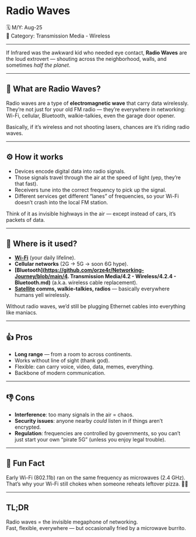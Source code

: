 # Radio Waves



🗓️ M/Y: Aug-25  
📂 Category: Transmission Media - Wireless 

---

If Infrared was the awkward kid who needed eye contact, **Radio Waves** are the loud extrovert — shouting across the neighborhood, walls, and sometimes *half the planet*.  

---

## 📡 What are Radio Waves?
Radio waves are a type of **electromagnetic wave** that carry data wirelessly.  
They’re not just for your old FM radio — they’re everywhere in networking: Wi-Fi, cellular, Bluetooth, walkie-talkies, even the garage door opener.  

Basically, if it’s wireless and not shooting lasers, chances are it’s riding radio waves.  

---

## ⚙️ How it works
- Devices encode digital data into radio signals.  
- Those signals travel through the air at the speed of light (yep, they’re that fast).  
- Receivers tune into the correct frequency to pick up the signal.  
- Different services get different “lanes” of frequencies, so your Wi-Fi doesn’t crash into the local FM station.  

Think of it as invisible highways in the air — except instead of cars, it’s packets of data.  

---

## 📱 Where is it used?
- **[Wi-Fi](https://github.com/orze4r/Networking-Journey/blob/main/4.%20Transmission%20Media/4.2%20-%20Wireless/4.2.3%20-%20WiFi.md)** (your daily lifeline).  
- **Cellular networks** (2G → 5G → soon 6G hype).  
- **[Bluetooth](https://github.com/orze4r/Networking-Journey/blob/main/4. Transmission Media/4.2 - Wireless/4.2.4 - Bluetooth.md)** (a.k.a. wireless cable replacement).  
- **[Satellite](https://github.com/orze4r/Networking-Journey/blob/main/4.%20Transmission%20Media/4.2%20-%20Wireless/4.2.6%20-%20Satellite.md) comms, walkie-talkies, radios** — basically everywhere humans yell wirelessly.  

Without radio waves, we’d still be plugging Ethernet cables into everything like maniacs.  

---

## 👍 Pros
- **Long range** — from a room to across continents.  
- Works without line of sight (thank god).  
- Flexible: can carry voice, video, data, memes, everything.  
- Backbone of modern communication.  

---

## 👎 Cons
- **Interference**: too many signals in the air = chaos.  
- **Security issues**: anyone nearby *could* listen in if things aren’t encrypted.  
- **Regulation**: frequencies are controlled by governments, so you can’t just start your own “pirate 5G” (unless you enjoy legal trouble).  

---

## 🤔 Fun Fact
Early Wi-Fi (802.11b) ran on the same frequency as microwaves (2.4 GHz).  
That’s why your Wi-Fi still chokes when someone reheats leftover pizza. 🍕📶  

---

## TL;DR
Radio waves = the invisible megaphone of networking.  
Fast, flexible, everywhere — but occasionally fried by a microwave burrito.
